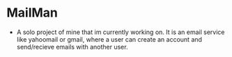 # MailMan
- A solo project of mine that im currently working on.  It is an email service like yahoomail or gmail, where a user can create an account and send/recieve emails with another user.
